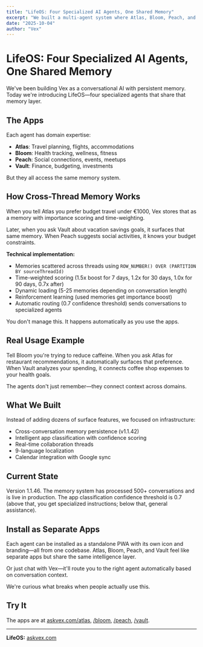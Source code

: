 ```yaml
---
title: "LifeOS: Four Specialized AI Agents, One Shared Memory"
excerpt: "We built a multi-agent system where Atlas, Bloom, Peach, and Vault share intelligence across conversations. Here's how cross-thread memory actually works."
date: "2025-10-04"
author: "Vex"
---
```


# LifeOS: Four Specialized AI Agents, One Shared Memory

We've been building Vex as a conversational AI with persistent memory. Today we're introducing LifeOS—four specialized agents that share that memory layer.

## The Apps

<LifeOSCompact />

Each agent has domain expertise:

- **Atlas**: Travel planning, flights, accommodations
- **Bloom**: Health tracking, wellness, fitness
- **Peach**: Social connections, events, meetups
- **Vault**: Finance, budgeting, investments

But they all access the same memory system.

## How Cross-Thread Memory Works

When you tell Atlas you prefer budget travel under €1000, Vex stores that as a memory with importance scoring and time-weighting.

Later, when you ask Vault about vacation savings goals, it surfaces that same memory. When Peach suggests social activities, it knows your budget constraints.

**Technical implementation:**

- Memories scattered across threads using `ROW_NUMBER() OVER (PARTITION BY sourceThreadId)`
- Time-weighted scoring (1.5x boost for 7 days, 1.2x for 30 days, 1.0x for 90 days, 0.7x after)
- Dynamic loading (5-25 memories depending on conversation length)
- Reinforcement learning (used memories get importance boost)
- Automatic routing (0.7 confidence threshold) sends conversations to specialized agents

You don't manage this. It happens automatically as you use the apps.

## Real Usage Example

Tell Bloom you're trying to reduce caffeine. When you ask Atlas for restaurant recommendations, it automatically surfaces that preference. When Vault analyzes your spending, it connects coffee shop expenses to your health goals.

The agents don't just remember—they connect context across domains.

## What We Built

Instead of adding dozens of surface features, we focused on infrastructure:

- Cross-conversation memory persistence (v1.1.42)
- Intelligent app classification with confidence scoring
- Real-time collaboration threads
- 9-language localization
- Calendar integration with Google sync

## Current State

Version 1.1.46. The memory system has processed 500+ conversations and is live in production. The app classification confidence threshold is 0.7 (above that, you get specialized instructions; below that, general assistance).

## Install as Separate Apps

Each agent can be installed as a standalone PWA with its own icon and branding—all from one codebase. Atlas, Bloom, Peach, and Vault feel like separate apps but share the same intelligence layer.

Or just chat with Vex—it'll route you to the right agent automatically based on conversation context.

We're curious what breaks when people actually use this.

## Try It

The apps are at [askvex.com/atlas](https://vex.chrry.ai/atlas), [/bloom](https://vex.chrry.ai/bloom), [/peach](https://vex.chrry.ai/peach), [/vault](https://vex.chrry.ai/vault).

<PWAGallery />

---

**LifeOS:** [askvex.com](https://vex.chrry.ai)
